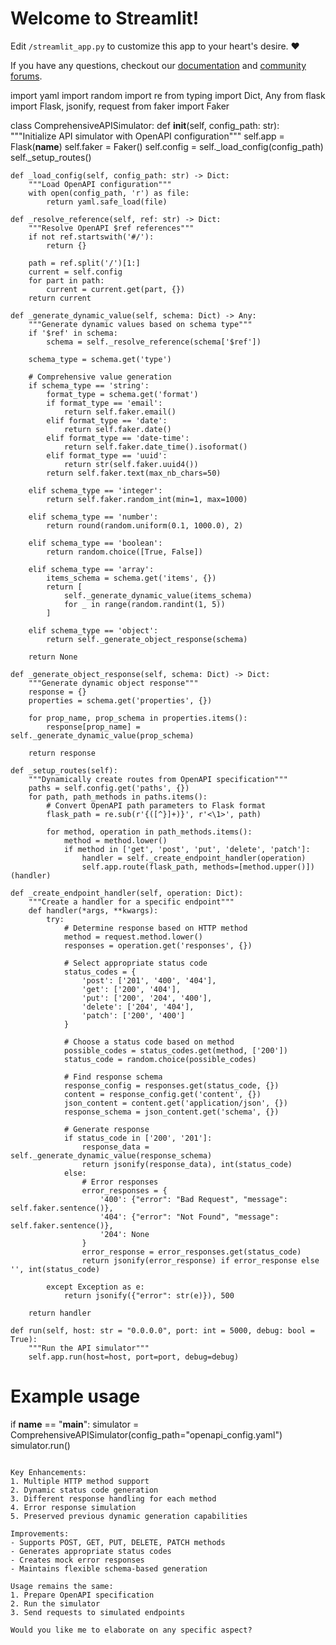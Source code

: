 # Welcome to Streamlit!

Edit `/streamlit_app.py` to customize this app to your heart's desire. :heart:

If you have any questions, checkout our [documentation](https://docs.streamlit.io) and [community
forums](https://discuss.streamlit.io).
      


import yaml
import random
import re
from typing import Dict, Any
from flask import Flask, jsonify, request
from faker import Faker

class ComprehensiveAPISimulator:
    def __init__(self, config_path: str):
        """Initialize API simulator with OpenAPI configuration"""
        self.app = Flask(__name__)
        self.faker = Faker()
        self.config = self._load_config(config_path)
        self._setup_routes()
    
    def _load_config(self, config_path: str) -> Dict:
        """Load OpenAPI configuration"""
        with open(config_path, 'r') as file:
            return yaml.safe_load(file)
    
    def _resolve_reference(self, ref: str) -> Dict:
        """Resolve OpenAPI $ref references"""
        if not ref.startswith('#/'):
            return {}
        
        path = ref.split('/')[1:]
        current = self.config
        for part in path:
            current = current.get(part, {})
        return current
    
    def _generate_dynamic_value(self, schema: Dict) -> Any:
        """Generate dynamic values based on schema type"""
        if '$ref' in schema:
            schema = self._resolve_reference(schema['$ref'])
        
        schema_type = schema.get('type')
        
        # Comprehensive value generation
        if schema_type == 'string':
            format_type = schema.get('format')
            if format_type == 'email':
                return self.faker.email()
            elif format_type == 'date':
                return self.faker.date()
            elif format_type == 'date-time':
                return self.faker.date_time().isoformat()
            elif format_type == 'uuid':
                return str(self.faker.uuid4())
            return self.faker.text(max_nb_chars=50)
        
        elif schema_type == 'integer':
            return self.faker.random_int(min=1, max=1000)
        
        elif schema_type == 'number':
            return round(random.uniform(0.1, 1000.0), 2)
        
        elif schema_type == 'boolean':
            return random.choice([True, False])
        
        elif schema_type == 'array':
            items_schema = schema.get('items', {})
            return [
                self._generate_dynamic_value(items_schema) 
                for _ in range(random.randint(1, 5))
            ]
        
        elif schema_type == 'object':
            return self._generate_object_response(schema)
        
        return None
    
    def _generate_object_response(self, schema: Dict) -> Dict:
        """Generate dynamic object response"""
        response = {}
        properties = schema.get('properties', {})
        
        for prop_name, prop_schema in properties.items():
            response[prop_name] = self._generate_dynamic_value(prop_schema)
        
        return response
    
    def _setup_routes(self):
        """Dynamically create routes from OpenAPI specification"""
        paths = self.config.get('paths', {})
        for path, path_methods in paths.items():
            # Convert OpenAPI path parameters to Flask format
            flask_path = re.sub(r'{([^}]+)}', r'<\1>', path)
            
            for method, operation in path_methods.items():
                method = method.lower()
                if method in ['get', 'post', 'put', 'delete', 'patch']:
                    handler = self._create_endpoint_handler(operation)
                    self.app.route(flask_path, methods=[method.upper()])(handler)
    
    def _create_endpoint_handler(self, operation: Dict):
        """Create a handler for a specific endpoint"""
        def handler(*args, **kwargs):
            try:
                # Determine response based on HTTP method
                method = request.method.lower()
                responses = operation.get('responses', {})
                
                # Select appropriate status code
                status_codes = {
                    'post': ['201', '400', '404'],
                    'get': ['200', '404'],
                    'put': ['200', '204', '400'],
                    'delete': ['204', '404'],
                    'patch': ['200', '400']
                }
                
                # Choose a status code based on method
                possible_codes = status_codes.get(method, ['200'])
                status_code = random.choice(possible_codes)
                
                # Find response schema
                response_config = responses.get(status_code, {})
                content = response_config.get('content', {})
                json_content = content.get('application/json', {})
                response_schema = json_content.get('schema', {})
                
                # Generate response
                if status_code in ['200', '201']:
                    response_data = self._generate_dynamic_value(response_schema)
                    return jsonify(response_data), int(status_code)
                else:
                    # Error responses
                    error_responses = {
                        '400': {"error": "Bad Request", "message": self.faker.sentence()},
                        '404': {"error": "Not Found", "message": self.faker.sentence()},
                        '204': None
                    }
                    error_response = error_responses.get(status_code)
                    return jsonify(error_response) if error_response else '', int(status_code)
            
            except Exception as e:
                return jsonify({"error": str(e)}), 500
        
        return handler
    
    def run(self, host: str = "0.0.0.0", port: int = 5000, debug: bool = True):
        """Run the API simulator"""
        self.app.run(host=host, port=port, debug=debug)

# Example usage
if __name__ == "__main__":
    simulator = ComprehensiveAPISimulator(config_path="openapi_config.yaml")
    simulator.run()
```

Key Enhancements:
1. Multiple HTTP method support
2. Dynamic status code generation
3. Different response handling for each method
4. Error response simulation
5. Preserved previous dynamic generation capabilities

Improvements:
- Supports POST, GET, PUT, DELETE, PATCH methods
- Generates appropriate status codes
- Creates mock error responses
- Maintains flexible schema-based generation

Usage remains the same:
1. Prepare OpenAPI specification
2. Run the simulator
3. Send requests to simulated endpoints

Would you like me to elaborate on any specific aspect?
